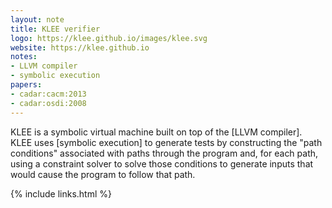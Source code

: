 ```yaml
---
layout: note
title: KLEE verifier
logo: https://klee.github.io/images/klee.svg
website: https://klee.github.io
notes:
- LLVM compiler
- symbolic execution
papers:
- cadar:cacm:2013
- cadar:osdi:2008
---
```


KLEE is a symbolic virtual machine built on top of the [LLVM compiler].  KLEE
uses [symbolic execution] to generate tests by constructing the "path
conditions" associated with paths through the program and, for each path, using
a constraint solver to solve those conditions to generate inputs that would
cause the program to follow that path.

{% include links.html %}
